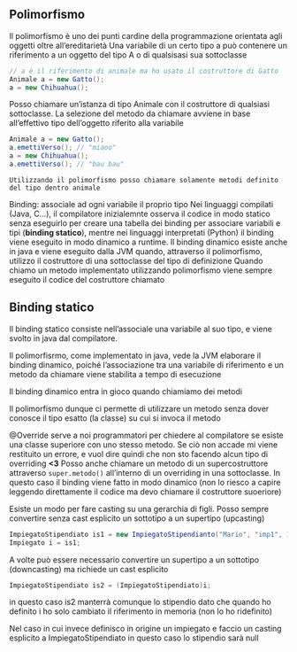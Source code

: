 ## Polimorfismo
Il polimorfismo è uno dei punti cardine della programmazione orientata agli oggetti oltre all’ereditarietà
Una variabile di un certo tipo a può contenere un riferimento a un oggetto del tipo A o di qualsisasi sua sottoclasse

```java
// a è il riferimento di animale ma ho usato il costruttore di Gatto
Animale a = new Gatto();
a = new Chihuahua();
```

Posso chiamare un’istanza di tipo Animale con il costruttore di qualsiasi sottoclasse.
La selezione del metodo da chiamare avviene in base all’effettivo tipo dell’oggetto riferito alla variabile 
```java
Animale a = new Gatto();
a.emettiVerso(); // "miaoo"
a = new Chihuahua();
a.emettiVerso(); // "bau bau"
```

	Utilizzando il polimorfismo posso chiamare solamente metodi definito del tipo dentro animale

Binding: associale ad ogni variabile il proprio tipo
Nei linguaggi compilati (Java, C…), il compilatore inizialemnte osserva il codice in modo statico senza eseguirlo per creare una tabella dei binding per associare variabili e tipi (**binding statico**), mentre nei linguaggi interpretati (Python) il binding viene eseguito in modo dinamico a runtime. Il binding dinamico esiste anche in java e viene eseguito dalla JVM quando, attraverso il polimorfismo, utilizzo il costruttore di una sottoclasse del tipo di definizione
Quando chiamo un metodo implementato utilizzando polimorfismo viene sempre eseguito il codice del costruttore chiamato

## Binding statico
Il binding statico consiste nell’associale una variabile al suo tipo, e viene svolto in java dal compilatore.

Il polimorfisrmo, come implementato in java, vede la JVM elaborare il binding dinamico, poiché l’associazione tra una variabile di riferimento e un metodo da chiamare viene stabilita a tempo di esecuzione

Il binding dinamico entra in gioco quando chiamiamo dei metodi

Il polimorfismo dunque ci permette di utilizzare un metodo senza dover conosce il tipo esatto (la classe) su cui si invoca il metodo

@Override serve a noi programmatori per chiedere al compilatore se esiste una classe superiore con uno stesso metodo. Se ciò non accade mi viene restituito un errore, e vuol dire quindi che non sto facendo alcun tipo di overriding
**<3**
Posso anche chiamare un metodo di un supercostruttore attraverso `super.metodo()` all’interno di un overriding in una sottoclasse. In questo caso il binding viene fatto in modo dinamico (non lo riesco a capire leggendo direttamente il codice ma devo chiamare il costruttore suoeriore)

Esiste un modo per fare casting su una gerarchia di figli. Posso sempre convertire senza cast esplicito un sottotipo a un supertipo (upcasting)
```java
ImpiegatoStipendiato is1 = new ImpiegatoStipendianto("Mario", "imp1", 1500);
Impiegato i = is1;
```

A volte può essere necessario convertire un supertipo a un sottotipo (downcasting) ma richiede un cast esplicito
```java
ImpiegatoStipendiato is2 = (ImpiegatoStipendiato)i;
```
in questo caso is2 manterrà comunque lo stipendio dato che quando ho definito i ho solo cambiato il riferimento in memoria (non lo ho ridefinito)

Nel caso in cui invece definisco in origine un impiegato e faccio un casting esplicito a ImpiegatoStipendiato in questo caso lo stipendio sarà null